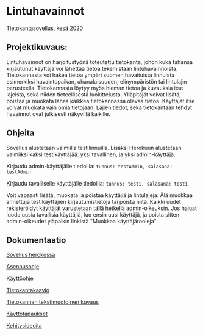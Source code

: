 # Lintuhavainnot
Tietokantasovellus, kesä 2020

## Projektikuvaus:

Lintuhavainnot on harjoitustyönä toteutettu tietokanta, johon kuka tahansa kirjautunut käyttäjä voi lähettää tietoa tekemistään lintuhavainnoista. Tietokannasta voi hakea tietoa ympäri suomen havaituista linnuista esimerkiksi havaintopaikan, uhanalaisuuden, elinympäristön tai lintulajin perusteella. Tietokannasta löytyy myös hieman tietoa ja kuvauksia itse lajeista, sekä niiden tieteellisestä luokittelusta. Ylläpitäjät voivat lisätä, poistaa ja muokata lähes kaikkea tietokannassa olevaa tietoa. Käyttäjät itse voivat muokata vain omia tietojaan. Lajien tiedot, sekä tietokantaan tehdyt havainnot ovat julkisesti näkyvillä kaikille. 

## Ohjeita

Sovellus alustetaan valmiilla testilinnuilla. Lisäksi Herokuun alustetaan valmiiksi kaksi testikäyttäjää: yksi tavallinen, ja yksi admin-käyttäjä. 

Kirjaudu admin-käyttäjälle tiedoilla: `tunnus: testAdmin, salasana: testAdmin`

Kirjaudu tavalliselle käyttäjälle tiedoilla: `tunnus: testi, salasana: testi`

Voit vapaasti lisätä, muokata ja poistaa käyttäjiä ja lintulajeja. Älä muokkaa annettuja testikäyttäjien kirjautumistietoja tai poista niitä. Kaikki uudet rekisteröidyt käyttäjät varustetaan tällä hetkellä admin-oikeuksin. Jos haluat luoda uusia tavallisia käyttäjiä, luo ensin uusi käyttäjä, ja poista sitten admin-oikeudet yläpalkin linkistä "Muokkaa käyttäjärooleja". 

## Dokumentaatio

[Sovellus herokussa](https://tsoha2020-lintuhavainnot.herokuapp.com/)

[Asennusohje](https://github.com/sonjaheikkinen/lintuhavainnot/blob/master/documentation/installation.md)

[Käyttöohje](https://github.com/sonjaheikkinen/lintuhavainnot/blob/master/documentation/instructions.md)

[Tietokantakaavio](https://github.com/sonjaheikkinen/lintuhavainnot/blob/master/documentation/databaseDiagram.png)

[Tietokannan tekstimuotoinen kuvaus](https://github.com/sonjaheikkinen/lintuhavainnot/blob/master/documentation/databaseDescription.md)

[Käyttötapaukset](https://github.com/sonjaheikkinen/lintuhavainnot/blob/master/documentation/usecases.md)

[Kehitysideoita](https://github.com/sonjaheikkinen/lintuhavainnot/blob/master/documentation/developmentIdeas.md)








